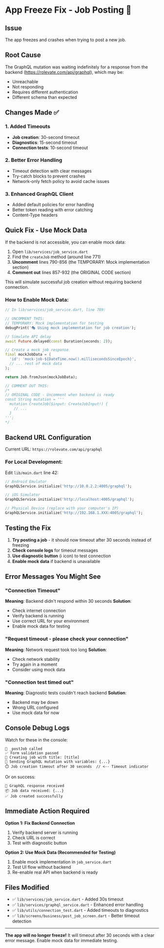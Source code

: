 # App Freeze Fix - Job Posting 🔧

## Issue
The app freezes and crashes when trying to post a new job.

## Root Cause
The GraphQL mutation was waiting indefinitely for a response from the backend (https://rolevate.com/api/graphql), which may be:
- Unreachable
- Not responding
- Requires different authentication
- Different schema than expected

## Changes Made ✅

### 1. Added Timeouts
- **Job creation**: 30-second timeout
- **Diagnostics**: 15-second timeout  
- **Connection tests**: 10-second timeout

### 2. Better Error Handling
- Timeout detection with clear messages
- Try-catch blocks to prevent crashes
- Network-only fetch policy to avoid cache issues

### 3. Enhanced GraphQL Client
- Added default policies for error handling
- Better token reading with error catching
- Content-Type headers

## Quick Fix - Use Mock Data

If the backend is not accessible, you can enable mock data:

1. Open `lib/services/job_service.dart`
2. Find the `createJob` method (around line 771)
3. **Uncomment** lines 790-856 (the TEMPORARY: Mock implementation section)
4. **Comment out** lines 857-932 (the ORIGINAL CODE section)

This will simulate successful job creation without requiring backend connection.

### How to Enable Mock Data:

```dart
// In lib/services/job_service.dart, line 789:

// UNCOMMENT THIS:
// TEMPORARY: Mock implementation for testing
debugPrint('🎭 Using mock implementation for job creation');

// Simulate API delay
await Future.delayed(const Duration(seconds: 2));

// Create a mock job response
final mockJobData = {
  'id': 'mock-job-${DateTime.now().millisecondsSinceEpoch}',
  // ... rest of mock data
};

return Job.fromJson(mockJobData);

// COMMENT OUT THIS:
/*
// ORIGINAL CODE - Uncomment when backend is ready
const String mutation = '''
  mutation CreateJob($input: CreateJobInput!) {
    // ...
  }
''';
*/
```

## Backend URL Configuration

Current URL: `https://rolevate.com/api/graphql`

### For Local Development:

Edit `lib/main.dart` line 42:

```dart
// Android Emulator
GraphQLService.initialize('http://10.0.2.2:4005/graphql');

// iOS Simulator
GraphQLService.initialize('http://localhost:4005/graphql');

// Physical Device (replace with your computer's IP)
GraphQLService.initialize('http://192.168.1.XXX:4005/graphql');
```

## Testing the Fix

1. **Try posting a job** - it should now timeout after 30 seconds instead of freezing
2. **Check console logs** for timeout messages
3. **Use diagnostic button** (ℹ️ icon) to test connection
4. **Enable mock data** if backend is unavailable

## Error Messages You Might See

### "Connection Timeout"
**Meaning**: Backend didn't respond within 30 seconds
**Solution**: 
- Check internet connection
- Verify backend is running
- Use correct URL for your environment
- Enable mock data for testing

### "Request timeout - please check your connection"
**Meaning**: Network request took too long
**Solution**: 
- Check network stability
- Try again in a moment
- Consider using mock data

### "Connection test timed out"
**Meaning**: Diagnostic tests couldn't reach backend
**Solution**:
- Backend may be down
- Wrong URL configured
- Use mock data for now

## Console Debug Logs

Watch for these in the console:

```
🚀 _postJob called
✅ Form validation passed
📝 Creating job with title: [title]
📡 Sending GraphQL mutation with variables: {...}
⏱️ Job creation timeout after 30 seconds  // <-- Timeout indicator
```

Or on success:
```
📡 GraphQL response received
📦 Job data received: {...}
✅ Job created successfully
```

## Immediate Action Required

**Option 1: Fix Backend Connection**
1. Verify backend server is running
2. Check URL is correct
3. Test with diagnostic button

**Option 2: Use Mock Data (Recommended for Testing)**
1. Enable mock implementation in `job_service.dart`
2. Test UI flow without backend
3. Re-enable real API when backend is ready

## Files Modified

- ✅ `lib/services/job_service.dart` - Added 30s timeout
- ✅ `lib/services/graphql_service.dart` - Enhanced error handling
- ✅ `lib/utils/connection_test.dart` - Added timeouts to diagnostics
- ✅ `lib/screens/business/post_job_screen.dart` - Better timeout detection

---

**The app will no longer freeze!** It will timeout after 30 seconds with a clear error message. Enable mock data for immediate testing.
